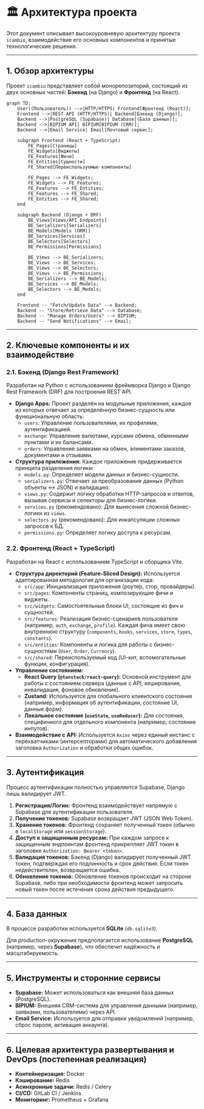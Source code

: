 # 🏛️ Архитектура проекта

Этот документ описывает высокоуровневую архитектуру проекта `icambio`, взаимодействие его основных компонентов и принятые технологические решения.

---

## 1. Обзор архитектуры

Проект `icambio` представляет собой монорепозиторий, состоящий из двух основных частей: **Бэкенд** (на Django) и **Фронтенд** (на React).

```mermaid
graph TD;
    User((Пользователь)) -->|HTTP/HTTPS| Frontend[Фронтенд (React)];
    Frontend -->|REST API (HTTP/HTTPS)| Backend[Бэкенд (Django)];
    Backend -->|PostgreSQL (Supabase)| Database[(База данных)];
    Backend -->|BIPIUM API| BIPIUM[BIPIUM (CRM)];
    Backend -->|Email Service| Email[Почтовый сервис];

    subgraph Frontend (React + TypeScript)
        FE_Pages[Страницы]
        FE_Widgets[Виджеты]
        FE_Features[Фичи]
        FE_Entities[Сущности]
        FE_Shared[Переиспользуемые компоненты]

        FE_Pages --> FE_Widgets;
        FE_Widgets --> FE_Features;
        FE_Features --> FE_Entities;
        FE_Features --> FE_Shared;
        FE_Entities --> FE_Shared;
    end

    subgraph Backend (Django + DRF)
        BE_Views[Views/API Endpoints]
        BE_Serializers[Serializers]
        BE_Models[Models (ORM)]
        BE_Services[Services]
        BE_Selectors[Selectors]
        BE_Permissions[Permissions]

        BE_Views --> BE_Serializers;
        BE_Views --> BE_Services;
        BE_Views --> BE_Selectors;
        BE_Views --> BE_Permissions;
        BE_Serializers --> BE_Models;
        BE_Services --> BE_Models;
        BE_Selectors --> BE_Models;
    end

    Frontend -- "Fetch/Update Data" --> Backend;
    Backend -- "Store/Retrieve Data" --> Database;
    Backend -- "Manage Orders/Users" --> BIPIUM;
    Backend -- "Send Notifications" --> Email;
```

---

## 2. Ключевые компоненты и их взаимодействие

### 2.1. Бэкенд (Django Rest Framework)

Разработан на Python с использованием фреймворка Django и Django Rest Framework (DRF) для построения REST API.

-   **Django Apps:** Проект разделён на модульные приложения, каждое из которых отвечает за определённую бизнес-сущность или функциональную область:
    -   `users`: Управление пользователями, их профилями, аутентификацией.
    -   `exchange`: Управление валютами, курсами обмена, обменными пунктами и их балансами.
    -   `orders`: Управление заявками на обмен, элементами заказов, документами и отзывами.
-   **Структура приложения:** Каждое приложение придерживается принципа разделения логики:
    -   `models.py`: Определяет модели данных и бизнес-сущности.
    -   `serializers.py`: Отвечает за преобразование данных (Python объекты <-> JSON) и валидацию.
    -   `views.py`: Содержит логику обработки HTTP-запросов и ответов, вызывая сервисы и селекторы для бизнес-логики.
    -   `services.py` (рекомендовано): Для вынесения сложной бизнес-логики из `views`.
    -   `selectors.py` (рекомендовано): Для инкапсуляции сложных запросов к БД.
    -   `permissions.py`: Определяет логику доступа к ресурсам.

### 2.2. Фронтенд (React + TypeScript)

Разработан на React с использованием TypeScript и сборщика Vite.

-   **Структура директорий (Feature-Sliced Design):** Используется адаптированная методология для организации кода:
    -   `src/app`: Инициализация приложения (роутер, стор, провайдеры).
    -   `src/pages`: Компоненты страниц, композирующие фичи и виджеты.
    -   `src/widgets`: Самостоятельные блоки UI, состоящие из фич и сущностей.
    -   `src/features`: Реализация бизнес-сценариев пользователя (например, `auth`, `exchange`, `profile`). Каждая фича имеет свою внутреннюю структуру (`components`, `hooks`, `services`, `store`, `types`, `constants`).
    -   `src/entities`: Компоненты и логика для работы с бизнес-сущностями (`User`, `Order`, `Currency`).
    -   `src/shared`: Переиспользуемый код (UI-кит, вспомогательные функции, конфигурация).
-   **Управление состоянием:**
    -   **React Query (`@tanstack/react-query`):** Основной инструмент для работы с состоянием сервера (данные с API, кеширование, инвалидация, фоновое обновление).
    -   **Zustand:** Используется для глобального клиентского состояния (например, информация об аутентификации, состояние UI, данные форм).
    -   **Локальное состояние (`useState`, `useReducer`):** Для состояния, специфичного для отдельного компонента (например, состояние инпутов).
-   **Взаимодействие с API:** Используется `Axios` через единый инстанс с перехватчиками (интерсепторами) для автоматического добавления заголовка `Authorization` и обработки общих ошибок.

---

## 3. Аутентификация

Процесс аутентификации полностью управляется Supabase, Django лишь валидирует JWT.

1.  **Регистрация/Логин:** Фронтенд взаимодействует напрямую с Supabase для аутентификации пользователя.
2.  **Получение токенов:** Supabase возвращает JWT (JSON Web Token).
3.  **Хранение токенов:** Фронтенд сохраняет полученный токен (обычно в `localStorage` или `sessionStorage`).
4.  **Доступ к защищенным ресурсам:** При каждом запросе к защищенным эндпоинтам фронтенд прикрепляет JWT токен в заголовке `Authorization: Bearer <token>`.
5.  **Валидация токенов:** Бэкенд (Django) валидирует полученный JWT токен, подтверждая его подлинность и срок действия. Если токен недействителен, возвращается ошибка.
6.  **Обновление токенов:** Обновление токенов происходит на стороне Supabase, либо при необходимости фронтенд может запросить новый токен после истечения срока действия предыдущего.

---

## 4. База данных

В процессе разработки используется **SQLite** (`db.sqlite3`).

Для production-окружения предполагается использование **PostgreSQL** (например, через **Supabase**), что обеспечит надёжность и масштабируемость.

---

## 5. Инструменты и сторонние сервисы

-   **Supabase:** Может использоваться как внешняя база данных (PostgreSQL).
-   **BIPIUM:** Внешняя CRM-система для управления данными (например, заявками, пользователями) через API.
-   **Email Service:** Используется для отправки уведомлений (например, сброс пароля, активация аккаунта).

---

## 6. Целевая архитектура развертывания и DevOps (постепенная реализация)

-   **Контейнеризация:** Docker
-   **Кэширование:** Redis
-   **Асинхронные задачи:** Redis / Celery
-   **CI/CD:** GitLab CI / Jenkins
-   **Мониторинг:** Prometheus + Grafana 